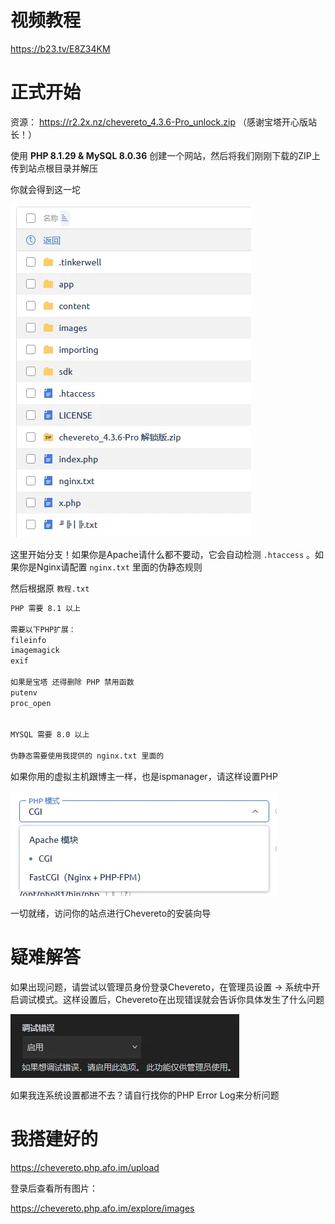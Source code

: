 
# 视频教程

https://b23.tv/E8Z34KM

# 正式开始

资源： https://r2.2x.nz/chevereto_4.3.6-Pro_unlock.zip （感谢宝塔开心版站长！）

使用 **PHP 8.1.29 & MySQL 8.0.36** 创建一个网站，然后将我们刚刚下载的ZIP上传到站点根目录并解压

你就会得到这一坨

![](../assets/images/dcb4d5ec-412f-4008-980b-b4f4ac1bc2d2.webp)

这里开始分支！如果你是Apache请什么都不要动，它会自动检测 `.htaccess` 。如果你是Nginx请配置 `nginx.txt` 里面的伪静态规则

然后根据原 `教程.txt` 

```bash
PHP 需要 8.1 以上

需要以下PHP扩展：
fileinfo
imagemagick
exif

如果是宝塔 还得删除 PHP 禁用函数
putenv
proc_open 


MYSQL 需要 8.0 以上

伪静态需要使用我提供的 nginx.txt 里面的
```

如果你用的虚拟主机跟博主一样，也是ispmanager，请这样设置PHP

![](../assets/images/e4bc4d2e-fc42-49bb-b161-92e86f0c6d12.webp)

一切就绪，访问你的站点进行Chevereto的安装向导

# 疑难解答

如果出现问题，请尝试以管理员身份登录Chevereto，在管理员设置 -> 系统中开启调试模式。这样设置后，Chevereto在出现错误就会告诉你具体发生了什么问题

![](../assets/images/00c8ab83-d41c-4ca3-a14a-4a36f0f77b67.webp)

如果我连系统设置都进不去？请自行找你的PHP Error Log来分析问题

# 我搭建好的

https://chevereto.php.afo.im/upload

登录后查看所有图片：

https://chevereto.php.afo.im/explore/images
